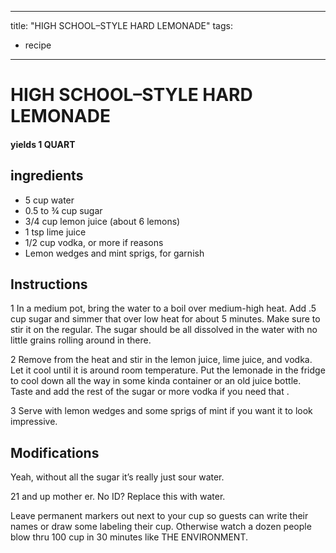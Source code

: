 
---
title: "HIGH SCHOOL–STYLE HARD LEMONADE"
tags:
  - recipe
---
# HIGH SCHOOL–STYLE HARD LEMONADE



#### yields  1 QUART


## ingredients
* 5 cup water 
* 0.5 to ¾ cup sugar 
* 3/4 cup lemon juice (about 6 lemons) 
* 1 tsp lime juice 
* 1/2 cup vodka, or more if reasons 
* Lemon wedges and mint sprigs, for garnish 



## Instructions
1 In a medium pot, bring the water to a boil over medium-high heat. Add .5 cup sugar and simmer that    over low heat for about 5 minutes. Make sure to stir it on the regular. The sugar should be all dissolved in the water with no little  grains rolling around in there.

2 Remove from the heat and stir in the lemon juice, lime juice, and vodka. Let it cool until it is around room temperature. Put the lemonade in the fridge to cool down all the way in some kinda container or an old juice bottle. Taste and add the rest of the sugar or more vodka if you need that   .

3 Serve with lemon wedges and some sprigs of mint if you want it to look  impressive.



## Modifications
Yeah, without all the sugar it’s really just sour  water.

 21 and up mother er. No ID? Replace this with water.

Leave permanent markers out next to your cup so guests can write their names or draw some    labeling their cup. Otherwise watch a dozen people blow thru 100 cup in 30 minutes like   THE ENVIRONMENT.




